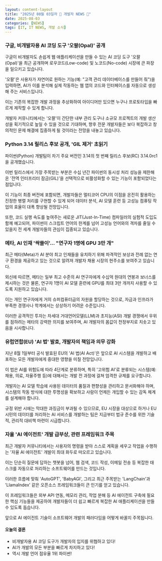 ```yaml
---
layout: content-layout
title: "2025년 08월 03일자 📓 개발자 NEWS 📓"
date: 2025-08-03
categories: [NEWS]
tags: [IT, IT NEWS, 개발 소식]
---
```


### 구글, 비개발자용 AI 코딩 도구 '오팔(Opal)' 공개

구글이 비개발자도 손쉽게 웹 애플리케이션을 만들 수 있는 AI 코딩 도구 '오팔(Opal)'을 최근 공개하며 로우코드(Low-code) 및 노코드(No-code) 시장에 큰 파장을 일으키고 있습니다. 

'오팔'은 사용자가 자연어로 원하는 기능(예: "고객 관리 데이터베이스를 만들어 줘")을 입력하면, AI가 이를 분석해 실제 작동하는 웹 앱의 코드와 인터페이스를 자동으로 생성해 주는 서비스입니다. 

이는 기존의 복잡한 개발 과정을 추상화하여 아이디어만 있으면 누구나 프로토타입을 빠르게 제작할 수 있게 합니다. 

개발자 커뮤니티에서는 '오팔'이 간단한 내부 관리 도구나 소규모 프로젝트의 개발 생산성을 획기적으로 높일 수 있을 것으로 기대하며, 향후 전문 개발자들은 보다 복잡하고 창의적인 문제 해결에 집중하게 될 것이라는 전망을 내놓고 있습니다.

### Python 3.14 릴리스 후보 공개, 'GIL 제거' 초읽기

파이썬(Python) 개발팀이 차기 주요 버전인 3.14의 첫 번째 릴리스 후보(RC) 3.14.0rc1을 공개했습니다. 

이번 릴리스에서 가장 주목받는 부분은 수십 년간 파이썬의 동시성 처리 성능을 제한해 온 '전역 인터프리터 잠금(GIL)'을 선택적으로 비활성화할 수 있는 기능이 포함되었다는 점입니다. 

이 기능이 최종 버전에 포함되면, 개발자들은 멀티코어 CPU의 이점을 온전히 활용하는 진정한 병렬 처리를 구현할 수 있게 되어 데이터 분석, AI 모델 훈련 등 고성능 컴퓨팅 작업의 효율이 대폭 향상될 전망입니다. 

또한, 코드 실행 속도를 높여주는 새로운 JIT(Just-In-Time) 컴파일러의 실험적 도입도 함께 예고되어, 파이썬이 스크립트 언어의 한계를 넘어 고성능 언어와의 격차를 줄일 수 있을지 전 세계 개발자들의 관심이 집중되고 있습니다.

### 메타, AI 인재 '싹쓸이'… "연구자 1명에 GPU 3만 개"

최근 메타(Meta)가 AI 분야 최고 인재들을 유치하기 위해 파격적인 보상과 전례 없는 연구 환경을 제공하고 있는 것으로 알려져 개발자 채용 시장의 현주소를 보여주고 있습니다. 

외신에 따르면, 메타는 일부 최고 수준의 AI 연구자에게 수십억 원대의 연봉과 보너스를 제시하는 것은 물론, 연구자 1명이 AI 모델 훈련에 GPU를 최대 3만 개까지 사용할 수 있도록 지원하고 있습니다. 

이는 개인 연구자에게 거의 슈퍼컴퓨터급의 자원을 할당하는 것으로, 자금과 인프라가 부족한 경쟁사나 학계에서는 상상하기 어려운 수준입니다. 

이러한 공격적인 투자는 차세대 거대언어모델(LLM)과 초지능(ASI) 개발 경쟁에서 우위를 점하려는 메타의 강력한 의지를 보여주며, AI 개발자의 몸값이 천정부지로 치솟고 있음을 시사합니다.

### 유럽연합(EU) 'AI 법' 발효, 개발자의 책임과 의무 강화

지난 8월 1일부터 공식 발효된 EU의 'AI 법(AI Act)'은 앞으로 AI 시스템을 개발하고 배포하는 모든 개발자에게 중대한 영향을 미칠 전망입니다. 

이 법은 AI를 위험도에 따라 4단계로 분류하며, 특히 '고위험 AI'로 분류되는 시스템(예: 채용, 의료, 자율주행 등)에 대해서는 개발 전 과정에 걸쳐 엄격한 규제를 요구합니다. 

개발자는 AI 모델 학습에 사용된 데이터의 품질과 편향성을 관리하고 문서화해야 하며, 시스템의 작동 방식에 대한 투명성을 확보하고 사람이 언제든 개입할 수 있는 감독 체계를 설계해야 합니다. 

규정 위반 시에는 막대한 과징금이 부과될 수 있으므로, EU 시장을 대상으로 하거나 EU 시민의 데이터를 처리하는 AI 서비스를 개발하는 팀은 지금부터 법규 준수를 위한 기술적, 관리적 대비책 마련이 시급합니다.

### 자율 'AI 에이전트' 개발 급부상, 관련 프레임워크 주목

최근 개발자 커뮤니티에서는 사용자의 명령을 받아 스스로 계획을 세우고 작업을 수행하는 '자율 AI 에이전트' 개발이 최대 화두로 떠오르고 있습니다. 

이는 단순히 질문에 답하는 챗봇을 넘어, 웹 검색, 코드 작성, 이메일 전송 등 복잡한 태스크를 자동으로 처리하는 소프트웨어를 만드는 것입니다. 

이러한 흐름에 맞춰 'AutoGPT', 'BabyAGI', 그리고 최근 주목받는 'LangChain'과 'LlamaIndex' 같은 오픈소스 프레임워크들이 큰 인기를 얻고 있습니다. 

이 프레임워크들은 외부 API 연동, 메모리 관리, 작업 분해 등 AI 에이전트 구축에 필요한 핵심 기능들을 제공하여 개발자들이 더 쉽고 빠르게 복잡한 AI 애플리케이션을 만들 수 있도록 돕습니다. 

앞으로 AI 에이전트 기술이 소프트웨어 개발의 패러다임을 어떻게 바꿀지 주목됩니다.

#### 오늘의 결론

- 비개발자용 AI 코딩 도구가 개발자의 입지를 위협하고 있다!
- AI가 개발의 모든 부분을 빠르게 차지하고 있다!
- 역시 개발 언어 점유율 1위 파이썬!